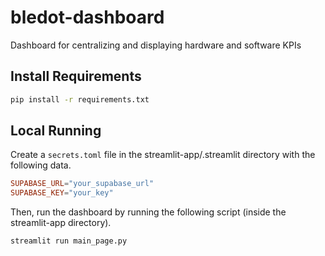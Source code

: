 # bledot-dashboard
Dashboard for centralizing and displaying hardware and software KPIs

## Install Requirements

```bash
pip install -r requirements.txt
```

## Local Running

Create a ```secrets.toml``` file in the streamlit-app/.streamlit directory with the following data.
```toml
SUPABASE_URL="your_supabase_url"
SUPABASE_KEY="your_key"
```

Then, run the dashboard by running the following script (inside the streamlit-app directory).
```bash
streamlit run main_page.py
```

